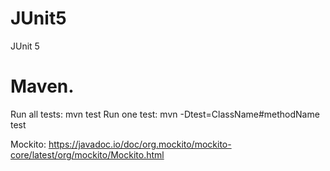 # JUnit5

JUnit 5

# Maven.

Run all tests:
mvn test
Run one test:
mvn -Dtest=ClassName#methodName test


Mockito:
https://javadoc.io/doc/org.mockito/mockito-core/latest/org/mockito/Mockito.html